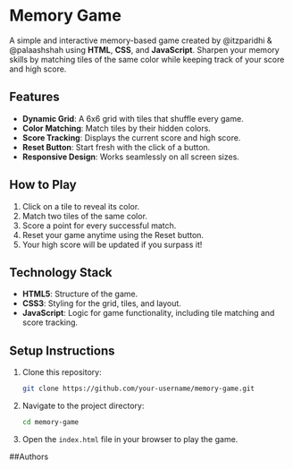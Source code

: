 # Memory Game

A simple and interactive memory-based game created by @itzparidhi & @palaashshah using **HTML**, **CSS**, and **JavaScript**. Sharpen your memory skills by matching tiles of the same color while keeping track of your score and high score.

## Features

- **Dynamic Grid**: A 6x6 grid with tiles that shuffle every game.
- **Color Matching**: Match tiles by their hidden colors.
- **Score Tracking**: Displays the current score and high score.
- **Reset Button**: Start fresh with the click of a button.
- **Responsive Design**: Works seamlessly on all screen sizes.

## How to Play

1. Click on a tile to reveal its color.
2. Match two tiles of the same color.
3. Score a point for every successful match.
4. Reset your game anytime using the Reset button.
5. Your high score will be updated if you surpass it!

## Technology Stack

- **HTML5**: Structure of the game.
- **CSS3**: Styling for the grid, tiles, and layout.
- **JavaScript**: Logic for game functionality, including tile matching and score tracking.

## Setup Instructions

1. Clone this repository:

   ```bash
   git clone https://github.com/your-username/memory-game.git
   ```

2. Navigate to the project directory:

   ```bash
   cd memory-game
   ```

3. Open the `index.html` file in your browser to play the game.

##Authors
